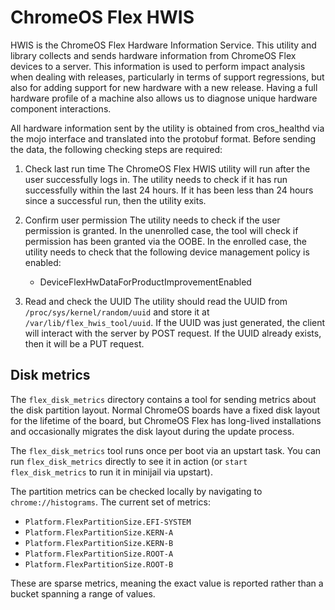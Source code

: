 # ChromeOS Flex HWIS

HWIS is the ChromeOS Flex Hardware Information Service. This utility and
library collects and sends hardware information from ChromeOS Flex devices
to a server. This information is used to perform impact analysis when
dealing with releases, particularly in terms of support regressions, but
also for adding support for new hardware with a new release. Having a full
hardware profile of a machine also allows us to diagnose unique hardware
component interactions.

All hardware information sent by the utility is obtained from cros_healthd
via the mojo interface and translated into the protobuf format. Before
sending the data, the following checking steps are required:

1.  Check last run time
    The ChromeOS Flex HWIS utility will run after the user successfully
    logs in. The utility needs to check if it has run successfully within
    the last 24 hours. If it has been less than 24 hours since a successful
    run, then the utility exits.

2.  Confirm user permission
    The utility needs to check if the user permission is granted. In the
    unenrolled case, the tool will check if permission has been granted
    via the OOBE. In the enrolled case, the utility needs to check that
    the following device management policy is enabled:
    * DeviceFlexHwDataForProductImprovementEnabled

3.  Read and check the UUID
    The utility should read the UUID from `/proc/sys/kernel/random/uuid`
    and store it at `/var/lib/flex_hwis_tool/uuid`. If the UUID was just
    generated, the client will interact with the server by POST request.
    If the UUID already exists, then it will be a PUT request.

## Disk metrics

The `flex_disk_metrics` directory contains a tool for sending metrics
about the disk partition layout. Normal ChromeOS boards have a fixed
disk layout for the lifetime of the board, but ChromeOS Flex has
long-lived installations and occasionally migrates the disk layout
during the update process.

The `flex_disk_metrics` tool runs once per boot via an upstart task. You
can run `flex_disk_metrics` directly to see it in action (or `start
flex_disk_metrics` to run it in minijail via upstart).

The partition metrics can be checked locally by navigating to
`chrome://histograms`. The current set of metrics:
* `Platform.FlexPartitionSize.EFI-SYSTEM`
* `Platform.FlexPartitionSize.KERN-A`
* `Platform.FlexPartitionSize.KERN-B`
* `Platform.FlexPartitionSize.ROOT-A`
* `Platform.FlexPartitionSize.ROOT-B`

These are sparse metrics, meaning the exact value is reported rather
than a bucket spanning a range of values.
